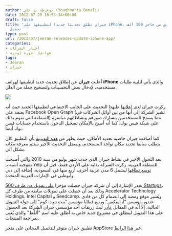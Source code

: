 ```yaml
---
author: يوغرطة بن علي (Youghourta Benali)
date: 2012-07-29 16:53:34+00:00
draft: false
title: 'جيران تطلق تحديثا جديدا لتطبيقها على iPhone، واقتراب التطبيق من حاجز 100 ألف
  تحميل  '
type: post
url: /2012/07/jeeran-releases-update-iphone-app/
categories:
- أخبار الشركات
- هواتف/ أجهزة لوحية
tags:
- Jeeran
- جيران
---
```


أعلنت **جيران** عن إطلاق تحديث جديد لتطبيقها لهواتف **iPhone** والذي يأتي لتلبية طلبات مستخدميه، لإدخال بعض التحسينات ولتصحيح جملة من العلل.




[![](https://www.it-scoop.com/wp-content/uploads/2012/07/jeeran.jpg)
](https://www.it-scoop.com/wp-content/uploads/2012/07/jeeran.jpg)




ركزت جيران لدى [إعلانها](http://blog.jeeran.com/2012/07/%D8%AC%D9%8A%D8%B1%D8%A7%D9%86-%D8%AA%D8%B7%D9%84%D9%82-%D8%AA%D8%AD%D8%AF%D9%8A%D8%AB-%D8%B6%D8%AE%D9%85-%D9%84%D8%AA%D8%B7%D8%A8%D9%8A%D9%82-%D8%A7%D9%84-iphone-%D9%88-%D8%B9%D8%AF%D8%AF-%D8%A7/) علىهذا التحديث على الجانب الاجتماعي لتطبيقها الجديد حيث أنه يعتمد على Facebook Open Graph (تشير الشركة إلى أنها من بين أوائل الشركات في المنطقة التي تقوم بذلك) مما يسمح للمستخدمين بتشارك صورهم ونشاطاتهم مباشرة على شبكة فيس بوك. كما أنه أصبح بالإمكان تسجيل الدخول باستخدام حسابات فيس بوك أيضا.




كما أضافت جيران خاصية تحديد الأماكن، حيث يظهر من [هذه التدوينة](http://blog.jeeran.com/2012/07/%D8%AC%D9%8A%D8%B1%D8%A7%D9%86-%D8%AA%D8%B7%D9%84%D9%82-%D8%AA%D8%AD%D8%AF%D9%8A%D8%AB-%D8%B6%D8%AE%D9%85-%D9%84%D8%AA%D8%B7%D8%A8%D9%8A%D9%82-%D8%A7%D9%84-iphone-%D9%88-%D8%B9%D8%AF%D8%AF-%D8%A7/) بأن التطبيق كان يتطلب سابقا تحديد مكان تواجد المستخدم، وبفضل التحديث الأخير ستتم معرفة مكانه بشكل آلي.




بعد التحول الأخير في نشاط جيران الذي حدث شهر يوليو من سنة 2010 والتي أًصبحت بموجبه أشبه بـ Yelp للمنطقة العربية، ركزت الشركة بداية على الأردن فقط، قبل أن [توسع نطاقها](http://blog.jeeran.com/about-jeeran/) ليشمل 6 مدن عربية أخرى، أربع منها في السعودية، إضافة إلى دبي وأبوظبي في الإمارات العربية المتحدة.




تجدر الإشارة إلى أن شركة جيران حصلت مؤخرا [على تمويل من طرف 500 Startups](http://ar.wamda.com/2012/07/%D8%B5%D9%86%D8%AF%D9%88%D9%82-500-%D8%B3%D8%AA%D8%A7%D8%B1%D8%AA-%D8%A2%D8%A8%D8%B3-%D9%85%D9%86-%D9%88%D8%A7%D8%AF%D9%8A-%D8%A7%D9%84%D8%B3%D9%84%D9%8A%D9%83%D9%88%D9%86-%D9%8A%D8%B3%D8%AA%D8%AB%D9%85%D8%B1-%D9%81%D9%8A-%D8%AC%D9%8A%D8%B1%D8%A7%D9%86-)، وذلك بعد أن حصلت على تمويلات سابقة من طرف كل Accelerator Technology Holdings، Intel Capital و Seedcamp. ويُشير موقع ومضة إلى انضمام كل من فادي غندور مؤسس "أراميكس" وربيع قطايا مؤسس "بيت دوت كوم" إلى جولة التمويل الحالية، إلا أنه في المقابل [غادر](http://ar.wamda.com/2012/07/%D8%A7%D9%84%D9%85%D8%A4%D8%B3%D8%B3-%D8%A7%D9%84%D9%85%D8%B4%D8%A7%D8%B1%D9%83-%D9%81%D9%8A-%D9%85%D9%88%D9%82%D8%B9-%D8%AC%D9%8A%D8%B1%D8%A7%D9%86-%D9%8A%D8%BA%D8%A7%D8%AF%D8%B1%D9%87-%D9%84%D9%8A%D8%BA%D8%A7%D9%85%D8%B1-%D9%81%D9%8A-%D9%85%D8%AC%D8%A7%D9%84-%D9%85%D8%B1%D8%A7%D8%AC%D8%B9%D8%A7%D8%AA-%D8%A7%D9%84%D9%85%D9%86%D8%AA%D8%AC%D8%A7%D8%AA) ليث زريقات أحد مؤسسي جيران الشركة بعد الحصول على هذا التمويل لينطلق في مشروع جديد خاص به أطلق عليه اسم "أُلقُط" والذي يُعنى بمراجعة المنتجات.




تطبيق جيران متوفر للتحميل المجاني على متجر AppStore عبر [هذا الرابط](http://itunes.apple.com/jo/app/jeeran/id462704598?mt=8).
